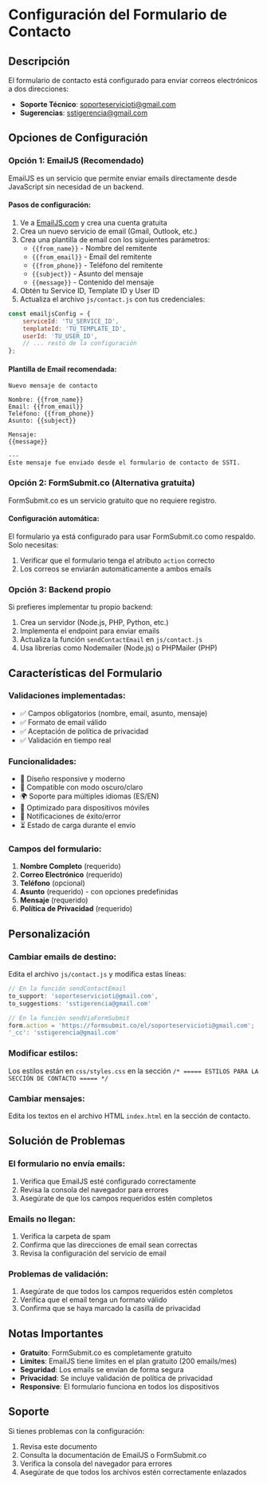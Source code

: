 # Configuración del Formulario de Contacto

## Descripción
El formulario de contacto está configurado para enviar correos electrónicos a dos direcciones:
- **Soporte Técnico**: soporteservicioti@gmail.com
- **Sugerencias**: sstigerencia@gmail.com

## Opciones de Configuración

### Opción 1: EmailJS (Recomendado)
EmailJS es un servicio que permite enviar emails directamente desde JavaScript sin necesidad de un backend.

#### Pasos de configuración:
1. Ve a [EmailJS.com](https://www.emailjs.com/) y crea una cuenta gratuita
2. Crea un nuevo servicio de email (Gmail, Outlook, etc.)
3. Crea una plantilla de email con los siguientes parámetros:
   - `{{from_name}}` - Nombre del remitente
   - `{{from_email}}` - Email del remitente
   - `{{from_phone}}` - Teléfono del remitente
   - `{{subject}}` - Asunto del mensaje
   - `{{message}}` - Contenido del mensaje
4. Obtén tu Service ID, Template ID y User ID
5. Actualiza el archivo `js/contact.js` con tus credenciales:

```javascript
const emailjsConfig = {
    serviceId: 'TU_SERVICE_ID',
    templateId: 'TU_TEMPLATE_ID',
    userId: 'TU_USER_ID',
    // ... resto de la configuración
};
```

#### Plantilla de Email recomendada:
```
Nuevo mensaje de contacto

Nombre: {{from_name}}
Email: {{from_email}}
Teléfono: {{from_phone}}
Asunto: {{subject}}

Mensaje:
{{message}}

---
Este mensaje fue enviado desde el formulario de contacto de SSTI.
```

### Opción 2: FormSubmit.co (Alternativa gratuita)
FormSubmit.co es un servicio gratuito que no requiere registro.

#### Configuración automática:
El formulario ya está configurado para usar FormSubmit.co como respaldo. Solo necesitas:
1. Verificar que el formulario tenga el atributo `action` correcto
2. Los correos se enviarán automáticamente a ambos emails

### Opción 3: Backend propio
Si prefieres implementar tu propio backend:

1. Crea un servidor (Node.js, PHP, Python, etc.)
2. Implementa el endpoint para enviar emails
3. Actualiza la función `sendContactEmail` en `js/contact.js`
4. Usa librerías como Nodemailer (Node.js) o PHPMailer (PHP)

## Características del Formulario

### Validaciones implementadas:
- ✅ Campos obligatorios (nombre, email, asunto, mensaje)
- ✅ Formato de email válido
- ✅ Aceptación de política de privacidad
- ✅ Validación en tiempo real

### Funcionalidades:
- 🎨 Diseño responsive y moderno
- 🌙 Compatible con modo oscuro/claro
- 🌍 Soporte para múltiples idiomas (ES/EN)
- 📱 Optimizado para dispositivos móviles
- 🔔 Notificaciones de éxito/error
- ⏳ Estado de carga durante el envío

### Campos del formulario:
1. **Nombre Completo** (requerido)
2. **Correo Electrónico** (requerido)
3. **Teléfono** (opcional)
4. **Asunto** (requerido) - con opciones predefinidas
5. **Mensaje** (requerido)
6. **Política de Privacidad** (requerido)

## Personalización

### Cambiar emails de destino:
Edita el archivo `js/contact.js` y modifica estas líneas:

```javascript
// En la función sendContactEmail
to_support: 'soporteservicioti@gmail.com',
to_suggestions: 'sstigerencia@gmail.com'

// En la función sendViaFormSubmit
form.action = 'https://formsubmit.co/el/soporteservicioti@gmail.com';
'_cc': 'sstigerencia@gmail.com'
```

### Modificar estilos:
Los estilos están en `css/styles.css` en la sección `/* ===== ESTILOS PARA LA SECCIÓN DE CONTACTO ===== */`

### Cambiar mensajes:
Edita los textos en el archivo HTML `index.html` en la sección de contacto.

## Solución de Problemas

### El formulario no envía emails:
1. Verifica que EmailJS esté configurado correctamente
2. Revisa la consola del navegador para errores
3. Asegúrate de que los campos requeridos estén completos

### Emails no llegan:
1. Verifica la carpeta de spam
2. Confirma que las direcciones de email sean correctas
3. Revisa la configuración del servicio de email

### Problemas de validación:
1. Asegúrate de que todos los campos requeridos estén completos
2. Verifica que el email tenga un formato válido
3. Confirma que se haya marcado la casilla de privacidad

## Notas Importantes

- **Gratuito**: FormSubmit.co es completamente gratuito
- **Límites**: EmailJS tiene límites en el plan gratuito (200 emails/mes)
- **Seguridad**: Los emails se envían de forma segura
- **Privacidad**: Se incluye validación de política de privacidad
- **Responsive**: El formulario funciona en todos los dispositivos

## Soporte

Si tienes problemas con la configuración:
1. Revisa este documento
2. Consulta la documentación de EmailJS o FormSubmit.co
3. Verifica la consola del navegador para errores
4. Asegúrate de que todos los archivos estén correctamente enlazados
